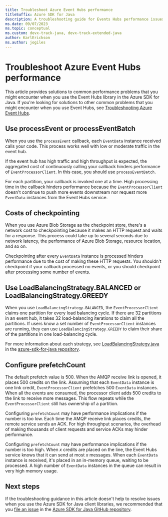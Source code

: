 ```yaml
---
title: Troubleshoot Azure Event Hubs performance
titleSuffix: Azure SDK for Java
description: A troubleshooting guide for Events Hubs performance issues when you use the Azure SDK for Java
ms.date: 09/07/2023
ms.topic: conceptual
ms.custom: devx-track-java, devx-track-extended-java
author: KarlErickson
ms.author: jogiles
---
```


# Troubleshoot Azure Event Hubs performance

This article provides solutions to common performance problems that you might encounter when you use the Event Hubs library in the Azure SDK for Java. If you're looking for solutions to other common problems that you might encounter when you use Event Hubs, see [Troubleshooting Azure Event Hubs](troubleshooting-messaging-event-hubs-overview.md).

## Use processEvent or processEventBatch

When you use the `processEvent` callback, each `EventData` instance received calls your code. This process works well with low or moderate traffic in the event hub.

If the event hub has high traffic and high throughput is expected, the aggregated cost of continuously calling your callback hinders performance of `EventProcessorClient`. In this case, you should use `processEventBatch`.

For each partition, your callback is invoked one at a time. High processing time in the callback hinders performance because the `EventProcessorClient` doesn't continue to push more events downstream nor request more `EventData` instances from the Event Hubs service.

## Costs of checkpointing

When you use Azure Blob Storage as the checkpoint store, there's a network cost to checkpointing because it makes an HTTP request and waits for a response. This process could take up to several seconds due to network latency, the performance of Azure Blob Storage, resource location, and so on.

Checkpointing after every `EventData` instance is processed hinders performance due to the cost of making these HTTP requests. You shouldn't checkpoint if your callback processed no events, or you should checkpoint after processing some number of events.

## Use LoadBalancingStrategy.BALANCED or LoadBalancingStrategy.GREEDY

When you use `LoadBalancingStrategy.BALANCED`, the `EventProcessorClient` claims one partition for every load balancing cycle. If there are 32 partitions in an event hub, it takes 32 load-balancing iterations to claim all the partitions. If users know a set number of `EventProcessorClient` instances are running, they can use `LoadBalancingStrategy.GREEDY` to claim their share of the partitions in one load-balancing cycle.

For more information about each strategy, see [LoadBalancingStrategy.java](https://github.com/Azure/azure-sdk-for-java/blob/main/sdk/eventhubs/azure-messaging-eventhubs/src/main/java/com/azure/messaging/eventhubs/LoadBalancingStrategy.java) in the [azure-sdk-for-java repository](https://github.com/Azure/azure-sdk-for-java).

## Configure prefetchCount

The default prefetch value is 500. When the AMQP receive link is opened, it places 500 credits on the link. Assuming that each `EventData` instance is one link credit, `EventProcessorClient` prefetches 500 `EventData` instances. When all the events are consumed, the processor client adds 500 credits to the link to receive more messages. This flow repeats while the `EventProcessorClient` still has ownership of a partition.

Configuring `prefetchCount` may have performance implications if the number is too low. Each time the AMQP receive link places credits, the remote service sends an ACK. For high throughput scenarios, the overhead of making thousands of client requests and service ACKs may hinder performance.

Configuring `prefetchCount` may have performance implications if the number is too high. When *x* credits are placed on the line, the Event Hubs service knows that it can send at most *x* messages. When each `EventData` instance is received, it's placed in an in-memory queue, waiting to be processed. A high number of `EventData` instances in the queue can result in very high memory usage.

## Next steps

If the troubleshooting guidance in this article doesn't help to resolve issues when you use the Azure SDK for Java client libraries, we recommended that you [file an issue](https://github.com/Azure/azure-sdk-for-java/issues/new/choose) in the [Azure SDK for Java GitHub repository](https://github.com/Azure/azure-sdk-for-java).
